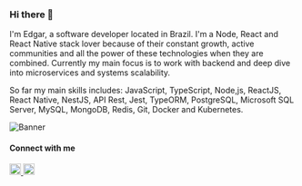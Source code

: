 ### Hi there 👋

I'm Edgar, a software developer located in Brazil. I'm a Node, React and React Native stack lover because of their constant growth, active communities and all the power of these technologies when they are combined. Currently my main focus is to work with backend and deep dive into microservices and systems scalability. 

So far my main skills includes: JavaScript, TypeScript, Node,js, ReactJS, React Native, NestJS, API Rest, Jest, TypeORM, PostgreSQL, Microsoft SQL Server, MySQL, MongoDB, Redis, Git, Docker and Kubernetes.

![Banner](https://www.intelegain.com/wp-content/uploads/2019/08/1_OF0xEMkWBv-69zvmNs6RDQ.gif)

#### Connect with me

<a href="https://linkedin.com/in/edgarjustavino" rel="noopener noreferrer">
  <img src="https://img.shields.io/badge/LinkedIn-blue?style=flat-square&logo=Linkedin&logoColor=white"
    alt="Edgar's LinkedIn"
    height="20">
</a>
<a href="https://instagram.com/panamaakaedgar" rel="noopener noreferrer">
  <img src="https://img.shields.io/badge/Instagram-e4405f?style=for-the-badge&logo=instagram&logoColor=white"
    alt="Edgar's Instagram"
    height="20">
</a>
